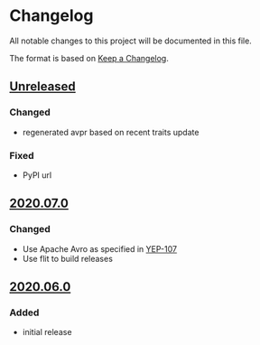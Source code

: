 # Changelog
All notable changes to this project will be documented in this file.

The format is based on [Keep a Changelog](https://keepachangelog.com/).

## [Unreleased]

### Changed
- regenerated avpr based on recent traits update

### Fixed
- PyPI url

## [2020.07.0]

### Changed
- Use Apache Avro as specified in [YEP-107](https://yeps.yaq.fyi/107/)
- Use flit to build releases

## [2020.06.0]

### Added
- initial release

[Unreleased]: https://gitlab.com/yaq/yaqd-zaber/-/compare/v2020.07.0...master
[2020.07.0]: https://gitlab.com/yaq/yaqd-zaber/-/compare/v2020.06.0...v2020.07.0
[2020.06.0]: https://gitlab.com/yaq/yaqd-zaber/-/tags/v2020.06.0
